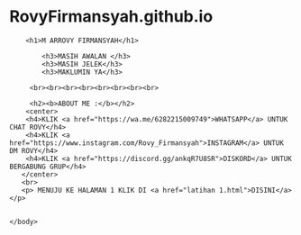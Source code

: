 # RovyFirmansyah.github.io
<!DOCTYPE html>
<html>
    <head>
        <title>PERKENALAN</title>
    </head>
   <style>
       body {

        background-image: url(image/sagiri.png);
        background-size: cover;

       }

   </style>
    <body>


        <h1>M ARROVY FIRMANSYAH</h1>

            <h3>MASIH AWALAN </h3>
            <h3>MASIH JELEK</h3>
            <h3>MAKLUMIN YA</h3>

         <br><br><br><br><br><br><br><br>

         <h2><b>ABOUT ME :</b></h2>
        <center>
        <h4>KLIK <a href="https://wa.me/6282215009749">WHATSAPP</a> UNTUK CHAT ROVY</h4>
        <h4>KLIK <a href="https://www.instagram.com/Rovy_Firmansyah">INSTAGRAM</a> UNTUK DM ROVY</h4>
        <h4>KLIK <a href="https://discord.gg/ankqR7U8SR">DISKORD</a> UNTUK BERGABUNG GRUP</h4>
       </center>
       <br>
       <p> MENUJU KE HALAMAN 1 KLIK DI <a href="latihan 1.html">DISINI</a></p>


    </body>
</html> 

